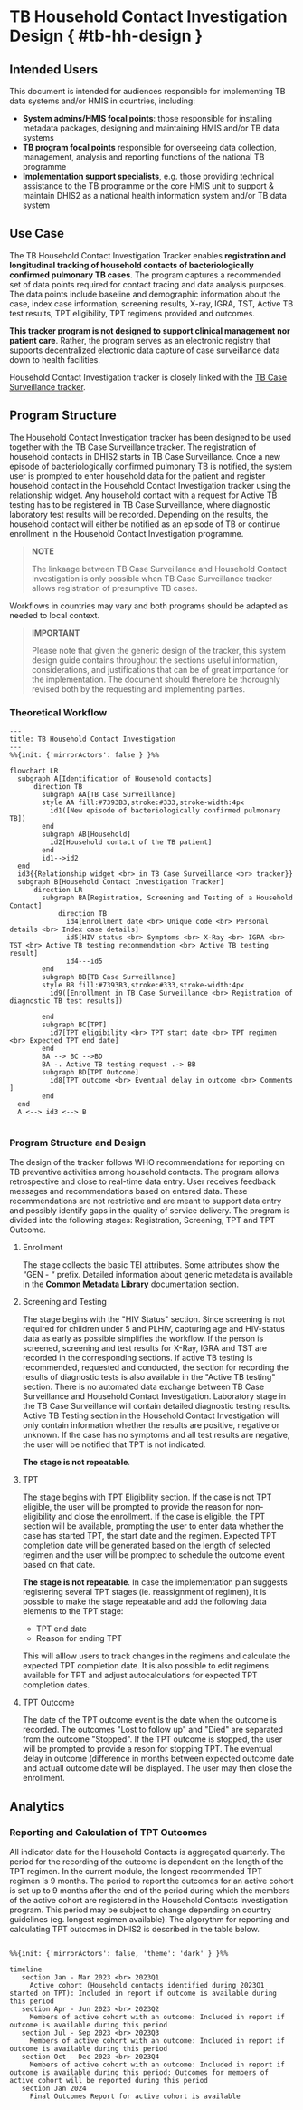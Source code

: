 # TB Household Contact Investigation Design { #tb-hh-design }

## Intended Users

This document is intended for audiences responsible for implementing TB data systems and/or HMIS in countries, including:

- **System admins/HMIS focal points**: those responsible for installing metadata packages, designing and maintaining HMIS and/or TB data systems
- **TB program focal points** responsible for overseeing data collection, management, analysis and reporting functions of the national TB programme
- **Implementation support specialists**, e.g. those providing technical assistance to the TB programme or the core HMIS unit to support & maintain DHIS2 as a national health information system and/or TB data system

## Use Case

The TB Household Contact Investigation Tracker enables **registration and longitudinal tracking of household contacts of bacteriologically confirmed pulmonary TB cases**. The program captures a recommended set of data points required for contact tracing and data analysis purposes. The data points include baseline and demographic information about the case, index case information, screening results, X-ray, IGRA, TST, Active TB test results, TPT eligibility, TPT regimens provided and outcomes.

**This tracker program is not designed to support clinical management nor patient care**. Rather, the program serves as an electronic registry that supports decentralized electronic data capture of case surveillance data down to health facilities.

Household Contact Investigation tracker is closely linked with the [TB Case Surveillance tracker](#tb-cs-design).

## Program Structure

The Household Contact Investigation tracker has been designed to be used together with the TB Case Surveillance tracker. The registration of household contacts in DHIS2 starts in TB Case Surveillance. Once a new episode of bacteriologically confirmed pulmonary TB is notified, the system user is prompted to enter household data for the patient and register household contact in the Household Contact Investigation tracker using the relationship widget. Any household contact with a request for Active TB testing has to be registered in TB Case Surveillance, where diagnostic laboratory test results will be recorded. Depending on the results, the household contact will either be notified as an episode of TB or continue enrollment in the Household Contact Investigation programme.

> **NOTE**
>
> The linkaage between TB Case Surveillance and Household Contact Investigation is only possible when TB Case Surveillance tracker allows registration of presumptive TB cases.

Workflows in countries may vary and both programs should be adapted as needed to local context.

> **IMPORTANT**
>
> Please note that given the generic design of the tracker, this system design guide contains throughout the sections useful information, considerations, and justifications that can be of great importance for the implementation. The document should therefore be thoroughly revised both by the requesting and implementing parties.

### Theoretical Workflow

```mermaid
---
title: TB Household Contact Investigation
---
%%{init: {'mirrorActors': false } }%%

flowchart LR
  subgraph A[Identification of Household contacts]
      direction TB
        subgraph AA[TB Case Surveillance]
        style AA fill:#7393B3,stroke:#333,stroke-width:4px
          id1([New episode of bacteriologically confirmed pulmonary TB])
        end
        subgraph AB[Household]
          id2[Household contact of the TB patient]
        end
        id1-->id2
  end
  id3{{Relationship widget <br> in TB Case Surveillance <br> tracker}}
  subgraph B[Household Contact Investigation Tracker]
      direction LR
        subgraph BA[Registration, Screening and Testing of a Household Contact]
            direction TB
              id4[Enrollment date <br> Unique code <br> Personal details <br> Index case details]
              id5[HIV status <br> Symptoms <br> X-Ray <br> IGRA <br> TST <br> Active TB testing recommendation <br> Active TB testing result]
              id4---id5
        end
        subgraph BB[TB Case Surveillance]
        style BB fill:#7393B3,stroke:#333,stroke-width:4px
          id9([Enrollment in TB Case Surveillance <br> Registration of diagnostic TB test results])
          
        end
        subgraph BC[TPT]
          id7[TPT eligibility <br> TPT start date <br> TPT regimen <br> Expected TPT end date]
        end
        BA --> BC -->BD
        BA -. Active TB testing request .-> BB
        subgraph BD[TPT Outcome]
          id8[TPT outcome <br> Eventual delay in outcome <br> Comments ]
        end
  end
  A <--> id3 <--> B
  
```

### Program Structure and Design

The design of the tracker follows WHO recommendations for reporting on TB preventive activities among household contacts. The program allows retrospective and close to real-time data entry. User receives feedback messages and recommendations based on entered data. These recommendations are not restrictive and are meant to support data entry and possibly identify gaps in the quality of service delivery. The program is divided into the following stages: Registration, Screening, TPT and TPT Outcome.

  1. Enrollment

     The stage collects the basic TEI attributes. Some attributes show the “GEN - “ prefix. Detailed information about generic metadata is available in the [**Common Metadata Library**](https://docs.dhis2.org/en/topics/metadata/dhis2-who-digital-health-data-toolkit/common-metadata-library/design.html) documentation section.

  2. Screening and Testing

     The stage begins with the "HIV Status" section. Since screening is not required for children under 5 and PLHIV, capturing age and HIV-status data as early as possible simplifies the workflow. If the person is screened, screening and test results for X-Ray, IGRA and TST are recorded in the corresponding sections. If active TB testing is recommended, requested and conducted, the section for recording the results of diagnostic tests is also available in the "Active TB testing" section. There is no automated data exchange between TB Case Surveillance and Household Contact Investigation. Laboratory stage in the TB Case Surveillance will contain detailed diagnostic testing results. Active TB Testing section in the Household Contact Investigation will only contain information whether the results are positive, negative or unknown. If the case has no symptoms and all test results are negative, the user will be notified that TPT is not indicated.

     **The stage is not repeatable**.

  3. TPT

     The stage begins with TPT Eligibility section. If the case is not TPT eligible, the user will be prompted to provide the reason for non-eligibility and close the enrollment. If the case is eligible, the TPT section will be available, prompting the user to enter data whether the case has started TPT, the start date and the regimen. Expected TPT completion date will be generated based on the length of selected regimen and the user will be prompted to schedule the outcome event based on that date.

     **The stage is not repeatable**. In case the implementation plan suggests registering several TPT stages (ie. reassignment of regimen), it is possible to make the stage repeatable and add the following data elements to the TPT stage:
      - TPT end date
      - Reason for ending TPT

     This will alllow users to track changes in the regimens and calculate the expected TPT completion date. It is also possible to edit regimens available for TPT and adjust autocalculations for expected TPT completion dates.

  4. TPT Outcome

     The date of the TPT outcome event is the date when the outcome is recorded. The outcomes "Lost to follow up" and "Died" are separated from the outcome "Stopped". If the TPT outcome is stopped, the user will be prompted to provide a reson for stopping TPT. The eventual delay in outcome (difference in months between expected outcome date and actuall outcome date will be displayed. The user may then close the enrollment.

## Analytics
  
### Reporting and Calculation of TPT Outcomes

All indicator data for the Household Contacts is aggregated quarterly. The period for the recording of the outcome is dependent on the length of the TPT regimen. In the current module, the longest recommended TPT regimen is 9 months. The period to report the outcomes for an active cohort is set up to 9 months after the end of the period during which the members of the active cohort are registered in the Household Contacts Investigation program. This period may be subject to change depending on country guidelines (eg. longest regimen available).
The algorythm for reporting and calculating TPT outcomes in DHIS2 is described in the table below.

 ```mermaid

%%{init: {'mirrorActors': false, 'theme': 'dark' } }%%

timeline
    section Jan - Mar 2023 <br> 2023Q1
      Active cohort (Household contacts identified during 2023Q1 started on TPT): Included in report if outcome is available during this period
    section Apr - Jun 2023 <br> 2023Q2
      Members of active cohort with an outcome: Included in report if outcome is available during this period
    section Jul - Sep 2023 <br> 2023Q3
      Members of active cohort with an outcome: Included in report if outcome is available during this period
    section Oct - Dec 2023 <br> 2023Q4
      Members of active cohort with an outcome: Included in report if outcome is available during this period: Outcomes for members of active cohort will be reported during this period
    section Jan 2024
      Final Outcomes Report for active cohort is available
```

